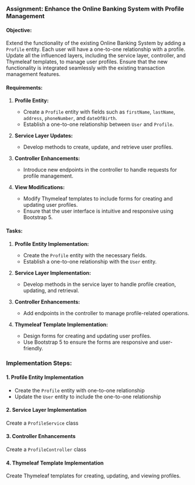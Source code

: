 ### Assignment: Enhance the Online Banking System with Profile Management

#### Objective:
Extend the functionality of the existing Online Banking System by adding a `Profile` entity. Each user will have a one-to-one relationship with a profile. Update all the influenced layers, including the service layer, controller, and Thymeleaf templates, to manage user profiles. Ensure that the new functionality is integrated seamlessly with the existing transaction management features.

#### Requirements:
1. **Profile Entity:**
    - Create a `Profile` entity with fields such as `firstName`, `lastName`, `address`, `phoneNumber`, and `dateOfBirth`.
    - Establish a one-to-one relationship between `User` and `Profile`.

2. **Service Layer Updates:**
    - Develop methods to create, update, and retrieve user profiles.

3. **Controller Enhancements:**
    - Introduce new endpoints in the controller to handle requests for profile management.

4. **View Modifications:**
    - Modify Thymeleaf templates to include forms for creating and updating user profiles.
    - Ensure that the user interface is intuitive and responsive using Bootstrap 5.

#### Tasks:

1. **Profile Entity Implementation:**
    - Create the `Profile` entity with the necessary fields.
    - Establish a one-to-one relationship with the `User` entity.

2. **Service Layer Implementation:**
    - Develop methods in the service layer to handle profile creation, updating, and retrieval.

3. **Controller Enhancements:**
    - Add endpoints in the controller to manage profile-related operations.

4. **Thymeleaf Template Implementation:**
    - Design forms for creating and updating user profiles.
    - Use Bootstrap 5 to ensure the forms are responsive and user-friendly.

### Implementation Steps:
#### 1. Profile Entity Implementation
- Create the `Profile` entity with one-to-one relationship
- Update the `User` entity to include the one-to-one relationship
#### 2. Service Layer Implementation
Create a `ProfileService` class
#### 3. Controller Enhancements
Create a `ProfileController` class
#### 4. Thymeleaf Template Implementation
Create Thymeleaf templates for creating, updating, and viewing profiles.